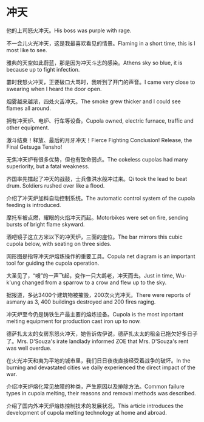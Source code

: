 # 冲天

<p><span class="chinese">他的上司怒火冲天。</span><span class="english">His boss was purple with rage.</span></p>

<p><span class="chinese">不一会儿火光冲天，这是我最喜欢看见的情景。</span><span class="english">Flaming in a short time, this is I most like to see.</span></p>

<p><span class="chinese">雅典的天空如此蔚蓝，那是因为冲天斗志的感染。</span><span class="english">Athens sky so blue, it is because up to fight infection.</span></p>

<p><span class="chinese">霎时我怒火冲天，正要破口大骂时，我听到了开门的声音。</span><span class="english">I came very close to swearing when I heard the door open.</span></p>

<p><span class="chinese">烟雾越来越浓，四处火舌冲天。</span><span class="english">The smoke grew thicker and I could see flames all around.</span></p>

<p><span class="chinese">拥有冲天炉、电炉、行车等设备。</span><span class="english">Cupola owned, electric furnace, traffic and other equipment.</span></p>

<p><span class="chinese">激斗结束！释放、最后的月牙冲天！</span><span class="english">Fierce Fighting Conclusion! Release, the Final Getsuga Tensho!</span></p>

<p><span class="chinese">无焦冲天炉有很多优势，但也有致命弱点。</span><span class="english">The cokeless cupolas had many superiority, but a fatal weakness.</span></p>

<p><span class="chinese">齐国率先擂起了冲天的战鼓，士兵像洪水般冲过来。</span><span class="english">Qi took the lead to beat drum. Soldiers rushed over like a flood.</span></p>

<p><span class="chinese">介绍了冲天炉加料自动控制系统。</span><span class="english">The automatic control system of the cupola feeding is introduced.</span></p>

<p><span class="chinese">摩托车被点燃，耀眼的火焰冲天而起。</span><span class="english">Motorbikes were set on fire, sending bursts of bright flame skyward.</span></p>

<p><span class="chinese">酒吧镜子这立方米以下的冲天炉，三面的座位。</span><span class="english">The bar mirrors this cubic cupola below, with seating on three sides.</span></p>

<p><span class="chinese">网形图是指导冲天炉熔炼操作的重要工具。</span><span class="english">Copula net diagram is an important tool for guiding the cupola operation.</span></p>

<p><span class="chinese">大圣见了，“嗖”的一声飞起，变作一只大鹚老，冲天而去。</span><span class="english">Just in time, Wu-k'ung changed from a sparrow to a crow and flew up to the sky.</span></p>

<p><span class="chinese">据报道，多达3400个建筑物被摧毁，200次火光冲天。</span><span class="english">There were reports of asmany as 3, 400 buildings destroyed and 200 fires raging.</span></p>

<p><span class="chinese">冲天炉至今仍是铸铁生产最主要的熔炼设备。</span><span class="english">Cupola is the most inportant melting equipment for production cast iron up to now.</span></p>

<p><span class="chinese">德萨扎太太的女房东怒火冲天，她告诉佐伊说，德萨扎太太的租金已拖欠好多日子了。</span><span class="english">Mrs. D'Souza's irate landlady informed ZOE that Mrs. D'Souza's rent was well overdue.</span></p>

<p><span class="chinese">在火光冲天和夷为平地的城市里，我们日日夜夜直接经受着战争的破坏。</span><span class="english">In the burning and devastated cities we daily experienced the direct impact of the war.</span></p>

<p><span class="chinese">介绍冲天炉熔化常见故障的种类，产生原因以及排除方法。</span><span class="english">Common failure types in cupola melting, their reasons and removal methods was described.</span></p>

<p><span class="chinese">介绍了国内外冲天炉熔炼控制技术的发展状况。</span><span class="english">This article introduces the development of cupola melting technology at home and abroad.</span></p>

